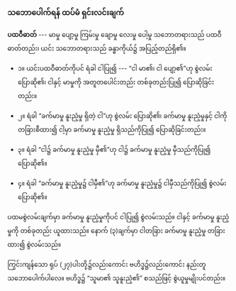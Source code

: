 ### သဘောပေါက်ရန် ထပ်မံ ရှင်းလင်းချက်

**ပထဝီဓာတ်** --- မာမှု ပျော့မှု ကြမ်းမှု ချောမှု လေးမှု ပေါ့မှု သဘောတရားသည် ပထဝီဓာတ်တည်း၊ ယင်း သဘောတရားသည် ခန္ဓာကိုယ်၌ အပြည့်တည်ရှိ၏။

- ၁။ ယင်းပထဝီဓာတ်ကိုပင် ရံခါ ငါပြု၍ --- “ငါ မာ၏၊ ငါ ပျော့၏”ဟု စွဲလမ်း ပြောဆို၏၊ ငါနှင့် မာမှုကို အတူတပေါင်းတည်း တစ်ခုတည်းပြု၍ ပြောဆိုခြင်းတည်း။

- ၂။ ရံခါ “ခက်မာမှု နူးညံ့မှု ရှိတဲ့ ငါ”ဟု စွဲလမ်း ပြောဆို၏၊ ခက်မာမှု နူးညံ့မှုနှင့် ငါကို တခြားစီထား၍ ငါ့မှာ ခက်မာမှု နူးညံ့မှု ရှိသည်ကိုပြု၍ ပြောဆိုခြင်းတည်း။

- ၃။ ရံခါ “ငါ၌ ခက်မာမှု နူးညံ့မှု မှီ၏”ဟု ငါ၌ ခက်မာမှု နူးညံ့မှု မှီသည်ကိုပြု၍ ပြောဆို၏။

- ၄။ ရံခါ “ခက်မာမှု နူးညံ့မှု၌ ငါမှီ၏”ဟု ခက်မာမှု နူးညံ့မှု၌ ငါမှီသည်ကိုပြု၍ စွဲလမ်း ပြောဆို၏။

ပထမစွဲလမ်းချက်မှာ ခက်မာမှု နူးညံ့မှုကိုပင် ငါပြု၍ စွဲလမ်းသည်။ ငါနှင့် ခက်မာမှု နူးညံ့မှုကို တစ်ခုတည်း ယူထားသည်။ နောက် (၃)ချက်မှာ ငါတခြား ခက်မာမှု နူးညံ့မှု တခြားထား၍ စွဲလမ်းသည်။

ကြွင်းကျန်သော ရုပ် (၂၇)ပါးတို့၌လည်းကောင်း ဗဟိဒ္ဓ၌လည်းကောင်း နည်းတူ သဘောပေါက်ပါလေ။ ဗဟိဒ္ဓ၌ “သူမာ၏ သူနူးညံ့၏” စသည်ဖြင့် စွဲယူမှုမျိုးပင်တည်း။